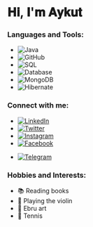 <h1>𝐇𝐢, 𝐈'𝐦 𝐀𝐲𝐤𝐮𝐭</h1>

### Languages and Tools:

- ![Java](https://img.shields.io/badge/-Java-007396?style=flat&logo=java)
- ![GitHub](https://img.shields.io/badge/-GitHub-181717?style=flat&logo=github)
- ![SQL](https://img.shields.io/badge/-SQL-336791?style=flat&logo=MySQL)
- ![Database](https://img.shields.io/badge/-Database-316192?style=flat&logo=PostgreSQL)
- ![MongoDB](https://img.shields.io/badge/-MongoDB-47A248?style=flat&logo=mongodb)
- ![Hibernate](https://img.shields.io/badge/-Hibernate-59666C?style=flat)


### Connect with me:

- [![LinkedIn](https://img.shields.io/badge/-LinkedIn-0077B5?style=flat&logo=linkedin&logoColor=white)](https://www.linkedin.com/in/aykutcihan/)
- [![Twitter](https://img.shields.io/badge/-Twitter-1DA1F2?style=flat&logo=twitter&logoColor=white)](https://twitter.com/aykutcihan)
- [![Instagram](https://img.shields.io/badge/-Instagram-0077B5?style=flat&logo=instagram&logoColor=white)](https://www.instagram.com/aykutcihan/)
- [![Facebook](https://img.shields.io/badge/-Facebook-1877F2?style=flat&logo=facebook&logoColor=white)](https://www.facebook.com/acd24)

<!-- [![WhatsApp](https://img.shields.io/badge/-WhatsApp-25D366?style=flat&logo=whatsapp&logoColor=white)](https://wa.me/+31613762801?text=Merhaba%20Github'dan%20size%20ulaşıyorum) -->
- [![Telegram](https://img.shields.io/badge/-Telegram-26A5E4?style=flat&logo=telegram&logoColor=white)](https://t.me/aykutcihan)


### Hobbies and Interests:

- 📚 Reading books
- 🎻 Playing the violin
- 🎨 Ebru art
- 🎾 Tennis










<!--
**aykutcihan/aykutcihan** is a ✨ _special_ ✨ repository because its `README.md` (this file) appears on your GitHub profile.

Here are some ideas to get you started:

- 🔭 I’m currently working on ...
- 🌱 I’m currently learning ...
- 👯 I’m looking to collaborate on ...
- 🤔 I’m looking for help with ...
- 💬 Ask me about ...
- 📫 How to reach me: ...
- 😄 Pronouns: ...
- ⚡ Fun fact: ...
-->
